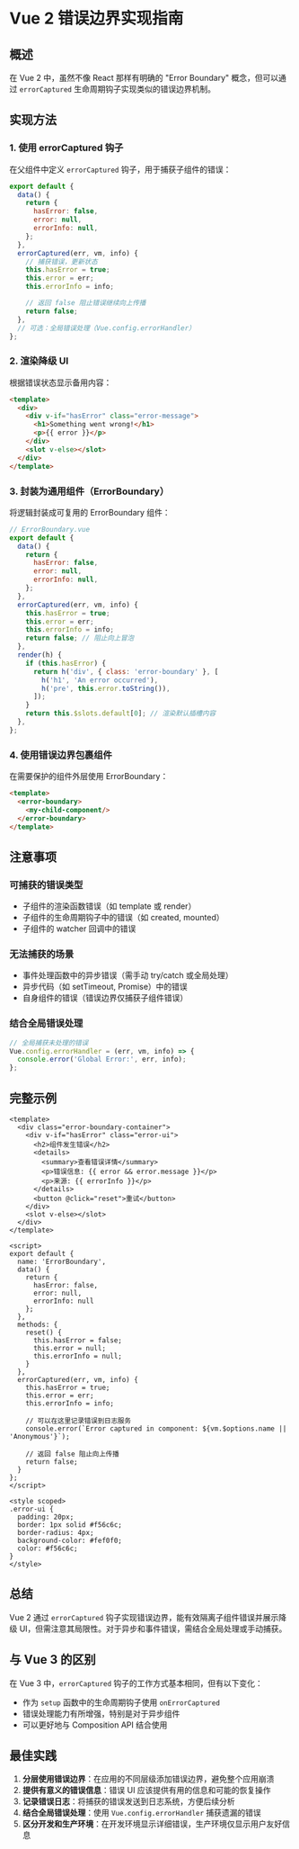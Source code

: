 # Vue 2 错误边界实现指南

## 概述

在 Vue 2 中，虽然不像 React 那样有明确的 "Error Boundary" 概念，但可以通过 `errorCaptured` 生命周期钩子实现类似的错误边界机制。

## 实现方法

### 1. 使用 errorCaptured 钩子

在父组件中定义 `errorCaptured` 钩子，用于捕获子组件的错误：

```javascript
export default {
  data() {
    return {
      hasError: false,
      error: null,
      errorInfo: null,
    };
  },
  errorCaptured(err, vm, info) {
    // 捕获错误，更新状态
    this.hasError = true;
    this.error = err;
    this.errorInfo = info;

    // 返回 false 阻止错误继续向上传播
    return false;
  },
  // 可选：全局错误处理（Vue.config.errorHandler）
};
```

### 2. 渲染降级 UI

根据错误状态显示备用内容：

```html
<template>
  <div>
    <div v-if="hasError" class="error-message">
      <h1>Something went wrong!</h1>
      <p>{{ error }}</p>
    </div>
    <slot v-else></slot>
  </div>
</template>
```

### 3. 封装为通用组件（ErrorBoundary）

将逻辑封装成可复用的 ErrorBoundary 组件：

```javascript
// ErrorBoundary.vue
export default {
  data() {
    return {
      hasError: false,
      error: null,
      errorInfo: null,
    };
  },
  errorCaptured(err, vm, info) {
    this.hasError = true;
    this.error = err;
    this.errorInfo = info;
    return false; // 阻止向上冒泡
  },
  render(h) {
    if (this.hasError) {
      return h('div', { class: 'error-boundary' }, [
        h('h1', 'An error occurred'),
        h('pre', this.error.toString()),
      ]);
    }
    return this.$slots.default[0]; // 渲染默认插槽内容
  },
};
```

### 4. 使用错误边界包裹组件

在需要保护的组件外层使用 ErrorBoundary：

```html
<template>
  <error-boundary>
    <my-child-component/>
  </error-boundary>
</template>
```

## 注意事项

### 可捕获的错误类型

- 子组件的渲染函数错误（如 template 或 render）
- 子组件的生命周期钩子中的错误（如 created, mounted）
- 子组件的 watcher 回调中的错误

### 无法捕获的场景

- 事件处理函数中的异步错误（需手动 try/catch 或全局处理）
- 异步代码（如 setTimeout, Promise）中的错误
- 自身组件的错误（错误边界仅捕获子组件错误）

### 结合全局错误处理

```javascript
// 全局捕获未处理的错误
Vue.config.errorHandler = (err, vm, info) => {
  console.error('Global Error:', err, info);
};
```

## 完整示例

```vue
<template>
  <div class="error-boundary-container">
    <div v-if="hasError" class="error-ui">
      <h2>组件发生错误</h2>
      <details>
        <summary>查看错误详情</summary>
        <p>错误信息: {{ error && error.message }}</p>
        <p>来源: {{ errorInfo }}</p>
      </details>
      <button @click="reset">重试</button>
    </div>
    <slot v-else></slot>
  </div>
</template>

<script>
export default {
  name: 'ErrorBoundary',
  data() {
    return {
      hasError: false,
      error: null,
      errorInfo: null
    };
  },
  methods: {
    reset() {
      this.hasError = false;
      this.error = null;
      this.errorInfo = null;
    }
  },
  errorCaptured(err, vm, info) {
    this.hasError = true;
    this.error = err;
    this.errorInfo = info;
    
    // 可以在这里记录错误到日志服务
    console.error(`Error captured in component: ${vm.$options.name || 'Anonymous'}`);
    
    // 返回 false 阻止向上传播
    return false;
  }
};
</script>

<style scoped>
.error-ui {
  padding: 20px;
  border: 1px solid #f56c6c;
  border-radius: 4px;
  background-color: #fef0f0;
  color: #f56c6c;
}
</style>
```

## 总结

Vue 2 通过 `errorCaptured` 钩子实现错误边界，能有效隔离子组件错误并展示降级 UI，但需注意其局限性。对于异步和事件错误，需结合全局处理或手动捕获。

## 与 Vue 3 的区别

在 Vue 3 中，`errorCaptured` 钩子的工作方式基本相同，但有以下变化：

- 作为 `setup` 函数中的生命周期钩子使用 `onErrorCaptured`
- 错误处理能力有所增强，特别是对于异步组件
- 可以更好地与 Composition API 结合使用

## 最佳实践

1. **分层使用错误边界**：在应用的不同层级添加错误边界，避免整个应用崩溃
2. **提供有意义的错误信息**：错误 UI 应该提供有用的信息和可能的恢复操作
3. **记录错误日志**：将捕获的错误发送到日志系统，方便后续分析
4. **结合全局错误处理**：使用 `Vue.config.errorHandler` 捕获遗漏的错误
5. **区分开发和生产环境**：在开发环境显示详细错误，生产环境仅显示用户友好信息